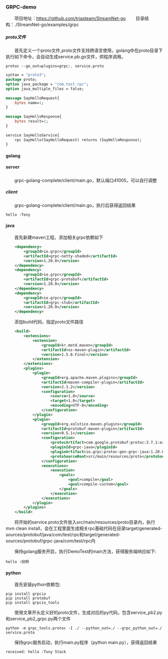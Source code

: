 ### GRPC-demo

&emsp;&emsp;项目地址：https://github.com/triasteam/StreamNet-go
&emsp;&emsp;目录结构：./StreamNet-go/examples/grpc
##### proto文件
&emsp;&emsp;首先定义一个proto文件,proto文件支持跨语言使用，golang中在proto目录下执行如下命令，会自动生成service.pb.go文件，供程序调用。
    
    protoc --go_out=plugins=grpc:. service.proto

``` proto
syntax = "proto3";
package proto;
option java_package = "com.test.rpc";
option java_multiple_files = false;
 
message SayHelloRequest{
    bytes name=1;
}
 
message SayHelloResponse{
    bytes result=1;
}
 
service SayHelloService{
    rpc SayHello(SayHelloRequest) returns (SayHelloResponse);
}

```

#### golang

##### server

&emsp;&emsp;grpc-golang-complete/client/main.go，默认端口41005，可以自行调整

##### client

&emsp;&emsp;grpc-golang-complete/client/main.go，执行后获得返回结果

    hello :Tony 

#### java

&emsp;&emsp;首先新建maven工程，添加相关grpc依赖如下

``` xml
    <dependency>
		<groupId>io.grpc</groupId>
		<artifactId>grpc-netty-shaded</artifactId>
		<version>1.20.0</version>
	</dependency>
	<dependency>
		<groupId>io.grpc</groupId>
		<artifactId>grpc-protobuf</artifactId>
		<version>1.20.0</version>
	</dependency>
	<dependency>
		<groupId>io.grpc</groupId>
		<artifactId>grpc-stub</artifactId>
		<version>1.20.0</version>
	</dependency>

```

&emsp;&emsp;添加build代码，指定proto文件路径

``` xml
    <build>
		<extensions>
			<extension>
				<groupId>kr.motd.maven</groupId>
				<artifactId>os-maven-plugin</artifactId>
				<version>1.5.0.Final</version>
			</extension>
		</extensions>
		<plugins>
			<plugin>
                <groupId>org.apache.maven.plugins</groupId>
                <artifactId>maven-compiler-plugin</artifactId>
                <version>2.3.2</version>
                <configuration>
                    <source>1.8</source>
                    <target>1.8</target>
                    <encoding>UTF-8</encoding>
                </configuration>
            </plugin>
			<plugin>
				<groupId>org.xolstice.maven.plugins</groupId>
				<artifactId>protobuf-maven-plugin</artifactId>
				<version>0.5.1</version>
				<configuration>
					<protocArtifact>com.google.protobuf:protoc:3.7.1:exe:${os.detected.classifier}</protocArtifact>
					<pluginId>grpc-java</pluginId>
					<pluginArtifact>io.grpc:protoc-gen-grpc-java:1.20.0:exe:${os.detected.classifier}</pluginArtifact>
					<protoSourceRoot>src/main/resources/proto</protoSourceRoot>
				</configuration>
				<executions>
					<execution>
						<goals>
							<goal>compile</goal>
							<goal>compile-custom</goal>
						</goals>
					</execution>
				</executions>
			</plugin>
		</plugins>
	</build>

```

&emsp;&emsp;将开始的service.proto文件放入src/main/resources/proto目录内，执行mvn clean install，会在工程里面生成相关rpc基础代码在目录target/generated-sources/protobuf/java/com/test/rpc和target/generated-sources/protobuf/grpc-java/com/test/rpc内

&emsp;&emsp;保持golang服务开启，执行DemoTest的main方法，获得服务端响应如下:

    hello :倪明

#### python

&emsp;&emsp;首先安装python依赖包:

	pip install grpcio
	pip install protobuf
	pip install grpcio_tools

&emsp;&emsp;使用文章开头定义好的proto文件，生成对应的py代码，包含service_pb2.py和service_pb2_grpc.py两个文件

	python -m grpc_tools.protoc -I ./ --python_out=./ --grpc_python_out=./ service.proto

&emsp;&emsp;保持grpc服务启动，执行main.py程序（python main.py），获得返回结果

	received: hello :Tony Stack